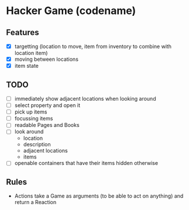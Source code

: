 # Hacker Game (codename)

## Features

- [x] targetting (location to move, item from inventory to combine with location item)
- [x] moving between locations
- [x] item state

## TODO

- [ ] immediately show adjacent locations when looking around
- [ ] select property and open it
- [ ] pick up items
- [ ] focussing items
- [ ] readable Pages and Books
- [ ] look around
  - location
  - description
  - adjacent locations
  - items
- [ ] openable containers that have their items hidden otherwise

## Rules

- Actions take a Game as arguments (to be able to act on anything) and return a Reaction
